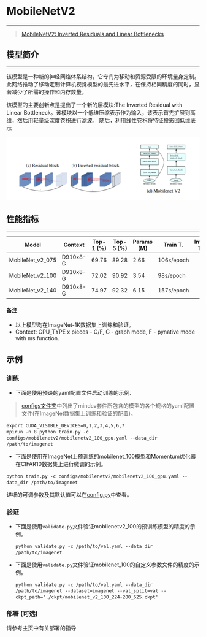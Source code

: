 # MobileNetV2

***
> [MobileNetV2: Inverted Residuals and Linear Bottlenecks](https://arxiv.org/pdf/1801.04381.pdf)

## 模型简介

***
该模型是一种新的神经网络体系结构，它专门为移动和资源受限的环境量身定制。
此网络推动了移动定制计算机视觉模型的最先进水平，在保持相同精度的同时，显著减少了所需的操作和内存数量。

该模型的主要创新点是提出了一个新的层模块:The Inverted Residual with Linear Bottleneck。该模块以一个低维压缩表示作为输入，该表示首先扩展到高维，然后用轻量级深度卷积进行滤波。
随后，利用线性卷积将特征投影回低维表示

![](mobilenetv2.png)

## 性能指标
***

| Model           | Context   |  Top-1 (%)  | Top-5 (%)  |  Params (M)    | Train T. | Infer T. |  Download | Config | Log |
|-----------------|-----------|-------------|------------|----------------|----------|----------|-----------|--------|--------------|
| MobileNet_v2_075 | D910x8-G | 69.76       | 89.28      | 2.66           | 106s/epoch |        | [model]() | [cfg]() | [log]() |
| MobileNet_v2_100 | D910x8-G | 72.02       | 90.92      | 3.54           | 98s/epoch |        | [model]() | [cfg]() | [log]() |
| MobileNet_v2_140 | D910x8-G | 74.97       | 92.32      | 6.15           | 157s/epoch |        | [model]() | [cfg]() | [log]() |

#### 备注

- 以上模型均在ImageNet-1K数据集上训练和验证。
- Context: GPU_TYPE x pieces - G/F, G - graph mode, F - pynative mode with ms function.  

## 示例

### 训练

- 下面是使用预设的yaml配置文件启动训练的示例.

> [configs文件夹](../../configs)中列出了mindcv套件所包含的模型的各个规格的yaml配置文件(在ImageNet数据集上训练和验证的配置)。

  ```shell
  export CUDA_VISIBLE_DEVICES=0,1,2,3,4,5,6,7
  mpirun -n 8 python train.py -c configs/mobilenetv2/mobilenetv2_100_gpu.yaml --data_dir /path/to/imagenet
  ```

  - 下面是使用在ImageNet上预训练的mobilenet_100模型和Momentum优化器在CIFAR10数据集上进行微调的示例。

  ```shell
  python train.py -c configs/mobilenetv2/mobilenetv2_100_gpu.yaml --data_dir /path/to/imagenet
  ```

详细的可调参数及其默认值可以在[config.py](../../config.py)中查看。

### 验证

- 下面是使用`validate.py`文件验证mobilenetv2_100的预训练模型的精度的示例。

  ```shell
  python validate.py -c /path/to/val.yaml --data_dir /path/to/imagenet
  ```

- 下面是使用`validate.py`文件验证mobilenet_100的自定义参数文件的精度的示例。

  ```shell
  python validate.py -c /path/to/val.yaml --data_dir /path/to/imagenet --dataset=imagenet --val_split=val --ckpt_path='./ckpt/mobilenet_v2_100_224-200_625.ckpt'
  ```

### 部署 (可选)

请参考主页中有关部署的指导
